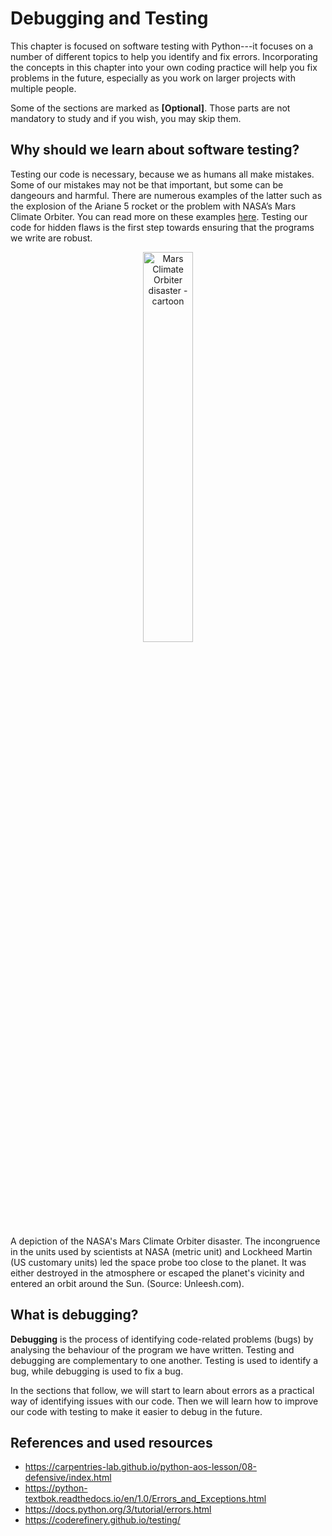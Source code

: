 # Debugging and Testing




<!-- ## Contents
- [Introduction](#Introduction)
- [Why are we doing testing](#Why-are-we-doing-testing)
- [What is debugging](#What-is-debugging)
- [Types of errors](#Types-of-errors)
- [Raising errors](#Raising-errors)
- [Handling errors](#try_except)
- [Assertions](#Assertions)
- [Logging](#Logging)
- [Exercises](#Exercises)
- [References and used resources](#References-and-used-resources) -->

This chapter is focused on software testing with Python---it focuses on a number of different topics to help you identify and fix errors. Incorporating the concepts in this chapter into your own coding practice will help you fix problems in the future, especially as you work on larger projects with multiple people. 

Some of the sections are marked as **\[Optional\]**. Those parts are not mandatory to study and if you wish, you may skip them.

## Why should we learn about software testing?

Testing our code is necessary, because we as humans all make mistakes. Some of our mistakes may not be that important, but some can be dangeours and harmful. There are numerous examples of the latter such as the explosion of the Ariane 5 rocket or the problem with NASA’s Mars Climate Orbiter. You can read more on these examples [here](https://medium.com/swlh/some-of-the-most-famous-bugs-in-software-history-bb16a2ee3f8e). Testing our code for hidden flaws is the first step towards ensuring that the programs we write are robust.

<p align="center">
<img src="https://static.wixstatic.com/media/cfc1ef_55f398d6fbdb418ea4970567251efe6a.png/v1/fill/w_680,h_476,al_c,q_95/cfc1ef_55f398d6fbdb418ea4970567251efe6a.webp" width="40%" 
     alt="Mars Climate Orbiter disaster - cartoon"/>
</p>     
<figcaption align = "left">A depiction of the NASA's Mars Climate Orbiter disaster. The incongruence in the units used by scientists at NASA (metric unit) and Lockheed Martin (US customary units) led the space probe too close to the planet. It was either destroyed in the atmosphere or escaped the planet's vicinity and entered an orbit around the Sun. (Source: Unleesh.com).</figcaption>

## What is debugging?

**Debugging** is the process of identifying code-related problems (bugs) by analysing the behaviour of the program we have written. Testing and debugging are complementary to one another. Testing is used to identify a bug, while debugging is used to fix a bug.

In the sections that follow, we will start to learn about errors as a practical way of identifying issues with our code. Then we will learn how to improve our code with testing to make it easier to debug in the future.

## References and used resources

- https://carpentries-lab.github.io/python-aos-lesson/08-defensive/index.html
- https://python-textbok.readthedocs.io/en/1.0/Errors_and_Exceptions.html
- https://docs.python.org/3/tutorial/errors.html
- https://coderefinery.github.io/testing/